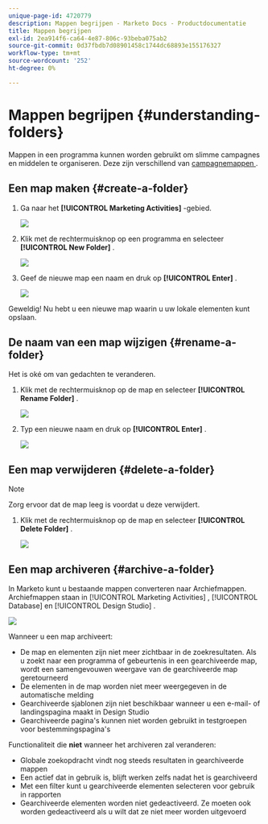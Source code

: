 ```yaml
---
unique-page-id: 4720779
description: Mappen begrijpen - Marketo Docs - Productdocumentatie
title: Mappen begrijpen
exl-id: 2ea914f6-ca64-4e87-806c-93beba075ab2
source-git-commit: 0d37fbdb7d08901458c1744dc68893e155176327
workflow-type: tm+mt
source-wordcount: '252'
ht-degree: 0%

---
```


# Mappen begrijpen {#understanding-folders}

Mappen in een programma kunnen worden gebruikt om slimme campagnes en middelen te organiseren. Deze zijn verschillend van [ campagnemappen ](/help/marketo/product-docs/core-marketo-concepts/miscellaneous/create-new-campaign-folder.md).

## Een map maken {#create-a-folder}

1. Ga naar het **[!UICONTROL Marketing Activities]** -gebied.

   ![](assets/ma.png)

1. Klik met de rechtermuisknop op een programma en selecteer **[!UICONTROL New Folder]** .

   ![](assets/image2015-4-20-18-3a45-3a14.png)

1. Geef de nieuwe map een naam en druk op **[!UICONTROL Enter]** .

   ![](assets/image2015-4-20-18-3a46-3a57.png)

Geweldig! Nu hebt u een nieuwe map waarin u uw lokale elementen kunt opslaan.

## De naam van een map wijzigen {#rename-a-folder}

Het is oké om van gedachten te veranderen.

1. Klik met de rechtermuisknop op de map en selecteer **[!UICONTROL Rename Folder]** .

   ![](assets/image2015-4-20-18-3a49-3a10.png)

1. Typ een nieuwe naam en druk op **[!UICONTROL Enter]** .

   ![](assets/image2015-4-20-18-3a52-3a30.png)

## Een map verwijderen {#delete-a-folder}

>[!NOTE]
>
>Zorg ervoor dat de map leeg is voordat u deze verwijdert.

1. Klik met de rechtermuisknop op de map en selecteer **[!UICONTROL Delete Folder]** .

   ![](assets/image2015-4-20-18-3a55-3a51.png)

## Een map archiveren {#archive-a-folder}

In Marketo kunt u bestaande mappen converteren naar Archiefmappen. Archiefmappen staan in [!UICONTROL Marketing Activities] , [!UICONTROL Database] en [!UICONTROL Design Studio] .

![](assets/image2015-4-20-19-3a3-3a46.png)

Wanneer u een map archiveert:

* De map en elementen zijn niet meer zichtbaar in de zoekresultaten. Als u zoekt naar een programma of gebeurtenis in een gearchiveerde map, wordt een samengevouwen weergave van de gearchiveerde map geretourneerd
* De elementen in de map worden niet meer weergegeven in de automatische melding
* Gearchiveerde sjablonen zijn niet beschikbaar wanneer u een e-mail- of landingspagina maakt in Design Studio
* Gearchiveerde pagina&#39;s kunnen niet worden gebruikt in testgroepen voor bestemmingspagina&#39;s

Functionaliteit die **niet** wanneer het archiveren zal veranderen:

* Globale zoekopdracht vindt nog steeds resultaten in gearchiveerde mappen
* Een actief dat in gebruik is, blijft werken zelfs nadat het is gearchiveerd
* Met een filter kunt u gearchiveerde elementen selecteren voor gebruik in rapporten
* Gearchiveerde elementen worden niet gedeactiveerd. Ze moeten ook worden gedeactiveerd als u wilt dat ze niet meer worden uitgevoerd
